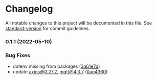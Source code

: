 # Changelog

All notable changes to this project will be documented in this file. See [standard-version](https://github.com/conventional-changelog/standard-version) for commit guidelines.

### 0.1.1 (2022-05-10)


### Bug Fixes

* dotenv missing from packages ([3a61e7d](https://gitlab.com/https://github.com/billchurch/bhyve-mqtt/commit/3a61e7d54d946c9fe367571e05682d138a3b3452))
* update axios@0.27.2, mqtt@4.3.7 ([0ae4360](https://gitlab.com/https://github.com/billchurch/bhyve-mqtt/commit/0ae436033c3f344aba2cacda9239a3ad074626be))

